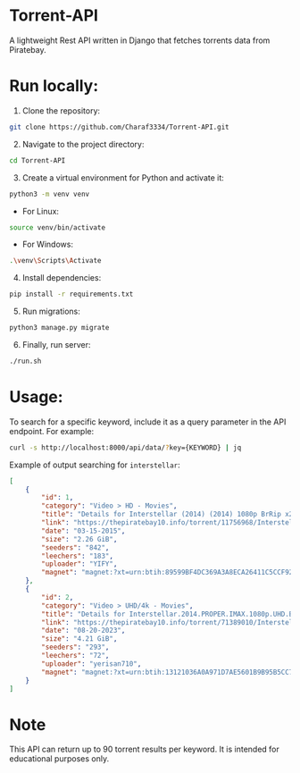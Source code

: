
# Torrent-API
A lightweight Rest API written in Django that fetches torrents data from Piratebay.

# Run locally:
1. Clone the repository:
```bash
git clone https://github.com/Charaf3334/Torrent-API.git
```
2. Navigate to the project directory:
```bash
cd Torrent-API
```
3. Create a virtual environment for Python and activate it:
```bash
python3 -m venv venv
```
- For Linux:
```bash
source venv/bin/activate
```
- For Windows:
```bash
.\venv\Scripts\Activate
```
4. Install dependencies:
```bash
pip install -r requirements.txt
```
5. Run migrations:
```bash
python3 manage.py migrate
```
6. Finally, run server:
```bash
./run.sh
```

# Usage:
To search for a specific keyword, include it as a query parameter in the API endpoint. For example:
```bash
curl -s http://localhost:8000/api/data/?key={KEYWORD} | jq
```
Example of output searching for ```interstellar```:
```json
[
    {
        "id": 1,
        "category": "Video > HD - Movies",
        "title": "Details for Interstellar (2014) (2014) 1080p BrRip x264 - YIFY",
        "link": "https://thepiratebay10.info/torrent/11756968/Interstellar_(2014)_(2014)_1080p_BrRip_x264_-_YIFY",
        "date": "03-15-2015",
        "size": "2.26 GiB",
        "seeders": "842",
        "leechers": "183",
        "uploader": "YIFY",
        "magnet": "magnet:?xt=urn:btih:89599BF4DC369A3A8ECA26411C5CCF922D78B486&dn=Interstellar+%282014%29+%282014%29+1080p+BrRip+x264+-+YIFY&tr=http%3A%2F%2Fp4p.arenabg.com%3A1337%2Fannounce&tr=udp%3A%2F%2F47.ip-51-68-199.eu%3A6969%2Fannounce&tr=udp%3A%2F%2F9.rarbg.me%3A2780%2Fannounce&tr=udp%3A%2F%2F9.rarbg.to%3A2710%2Fannounce&tr=udp%3A%2F%2F9.rarbg.to%3A2730%2Fannounce&tr=udp%3A%2F%2F9.rarbg.to%3A2920%2Fannounce&tr=udp%3A%2F%2Fopen.stealth.si%3A80%2Fannounce&tr=udp%3A%2F%2Fopentracker.i2p.rocks%3A6969%2Fannounce&tr=udp%3A%2F%2Ftracker.coppersurfer.tk%3A6969%2Fannounce&tr=udp%3A%2F%2Ftracker.cyberia.is%3A6969%2Fannounce&tr=udp%3A%2F%2Ftracker.dler.org%3A6969%2Fannounce&tr=udp%3A%2F%2Ftracker.internetwarriors.net%3A1337%2Fannounce&tr=udp%3A%2F%2Ftracker.leechers-paradise.org%3A6969%2Fannounce&tr=udp%3A%2F%2Ftracker.openbittorrent.com%3A6969%2Fannounce&tr=udp%3A%2F%2Ftracker.opentrackr.org%3A1337&tr=udp%3A%2F%2Ftracker.pirateparty.gr%3A6969%2Fannounce&tr=udp%3A%2F%2Ftracker.tiny-vps.com%3A6969%2Fannounce&tr=udp%3A%2F%2Ftracker.torrent.eu.org%3A451%2Fannounce"
    },
    {
        "id": 2,
        "category": "Video > UHD/4k - Movies",
        "title": "Details for Interstellar.2014.PROPER.IMAX.1080p.UHD.BluRay.x265.HDR.DV.DD+5.1.Dual.YG⭐",
        "link": "https://thepiratebay10.info/torrent/71389010/Interstellar.2014.PROPER.IMAX.1080p.UHD.BluRay.x265.HDR.DV.DD_5.1.Dual_YG_",
        "date": "08-20-2023",
        "size": "4.21 GiB",
        "seeders": "293",
        "leechers": "72",
        "uploader": "yerisan710",
        "magnet": "magnet:?xt=urn:btih:13121036A0A971D7AE5601B9B95B5CC77D440B01&dn=Interstellar.2014.PROPER.IMAX.1080p.UHD.BluRay.x265.HDR.DV.DD%2B5.1.Dual.YG%E2%AD%90&tr=http%3A%2F%2Fp4p.arenabg.com%3A1337%2Fannounce&tr=udp%3A%2F%2F47.ip-51-68-199.eu%3A6969%2Fannounce&tr=udp%3A%2F%2F9.rarbg.me%3A2780%2Fannounce&tr=udp%3A%2F%2F9.rarbg.to%3A2710%2Fannounce&tr=udp%3A%2F%2F9.rarbg.to%3A2730%2Fannounce&tr=udp%3A%2F%2F9.rarbg.to%3A2920%2Fannounce&tr=udp%3A%2F%2Fopen.stealth.si%3A80%2Fannounce&tr=udp%3A%2F%2Fopentracker.i2p.rocks%3A6969%2Fannounce&tr=udp%3A%2F%2Ftracker.coppersurfer.tk%3A6969%2Fannounce&tr=udp%3A%2F%2Ftracker.cyberia.is%3A6969%2Fannounce&tr=udp%3A%2F%2Ftracker.dler.org%3A6969%2Fannounce&tr=udp%3A%2F%2Ftracker.internetwarriors.net%3A1337%2Fannounce&tr=udp%3A%2F%2Ftracker.leechers-paradise.org%3A6969%2Fannounce&tr=udp%3A%2F%2Ftracker.openbittorrent.com%3A6969%2Fannounce&tr=udp%3A%2F%2Ftracker.opentrackr.org%3A1337&tr=udp%3A%2F%2Ftracker.pirateparty.gr%3A6969%2Fannounce&tr=udp%3A%2F%2Ftracker.tiny-vps.com%3A6969%2Fannounce&tr=udp%3A%2F%2Ftracker.torrent.eu.org%3A451%2Fannounce"
    }
]
```
# Note
This API can return up to 90 torrent results per keyword. It is intended for educational purposes only.
